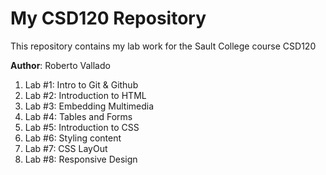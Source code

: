 # My CSD120 Repository

This repository contains my lab work for the Sault College course CSD120

**Author**: Roberto Vallado

1. Lab #1: Intro to Git & Github
2. Lab #2: Introduction to HTML
3. Lab #3: Embedding Multimedia
4. Lab #4: Tables and Forms
5. Lab #5: Introduction to CSS
6. Lab #6: Styling content
7. Lab #7: CSS LayOut
8. Lab #8: Responsive Design